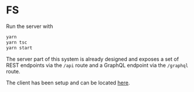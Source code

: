 # FS

Run the server with

```bash
yarn
yarn tsc
yarn start
```

The server part of this system is already designed and exposes a set of REST endpoints via the `/api` route and a GraphQL endpoint via the `/graphql` route.

The client has been setup and can be located [here](https://github.com/whitehox/fs-frontend).
